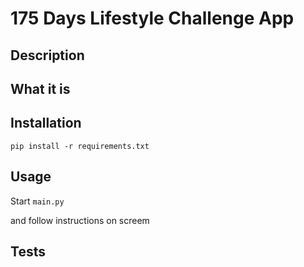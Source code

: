 # 175 Days Lifestyle Challenge App

## Description

## What it is 

## Installation

`pip install -r requirements.txt`

## Usage
Start
`main.py`

and follow instructions on screem 

## Tests


